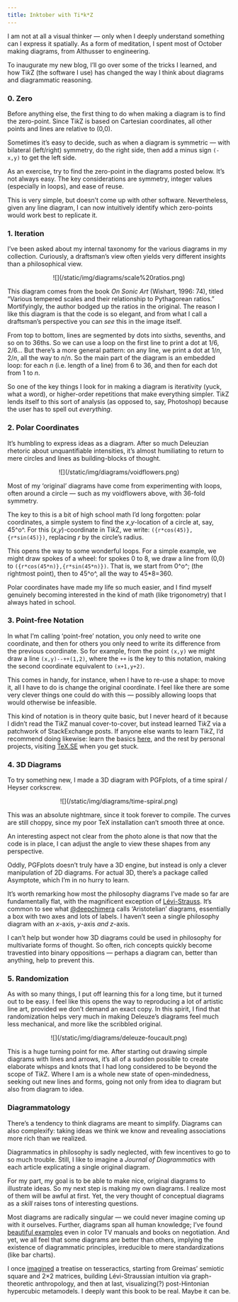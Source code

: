 ```yaml
---
title: Inktober with Ti*k*Z
---
```


I am not at all a visual thinker — only when I deeply understand something can I express it spatially.
As a form of meditation, I spent most of October making diagrams, from Althusser to engineering.

To inaugurate my new blog, I’ll go over some of the tricks I learned, and how Ti*k*Z (the software I use)
has changed the way I think about diagrams and diagrammatic reasoning.

### 0. Zero

Before anything else, the first thing to do when making a diagram is to find the zero-point.
Since Ti*k*Z is based on Cartesian coordinates, all other points and lines are relative to (0,0).

Sometimes it’s easy to decide, such as when a diagram is symmetric — with bilateral (left/right) symmetry, 
do the right side, then add a minus sign `(-x,y)` to get the left side.

As an exercise, try to find the zero-point in the diagrams posted below.
It’s not always easy. The key considerations are symmetry, integer values (especially in loops), and ease of reuse.

This is very simple, but doesn’t come up with other software. 
Nevertheless, given any line diagram, I can now intuitively identify which zero-points would work best to replicate it.

### 1. Iteration

I’ve been asked about my internal taxonomy for the various diagrams in my collection.
Curiously, a draftsman’s view often yields very different insights than a philosophical view.

<center>![](/static/img/diagrams/scale%20ratios.png)</center>

This diagram comes from the book *On Sonic Art* (Wishart, 1996: 74), titled “Various tempered scales and their relationship to Pythagorean ratios.”
Mortifyingly, the author bodged up the ratios in the original.
The reason I like this diagram is that the code is so elegant, and from what I call a draftsman’s perspective you can *see* this in the image itself.

From top to bottom, lines are segmented by dots into sixths, sevenths, and so on to 36ths.
So we can use a loop on the first line to print a dot at 1/6, 2/6\...
But there’s a more general pattern: on any line, we print a dot at 1/*n*, 2/*n*, all the way to *n*/*n*.
So the main part of the diagram is an embedded loop: for each *n* (i.e\. length of a line) from 6 to 36, and then for each dot from 1 to *n*.

So one of the key things I look for in making a diagram is iterativity (yuck, what a word), or higher-order repetitions that make everything simpler.
Ti*k*Z lends itself to this sort of analysis (as opposed to, say, Photoshop) because the user has to spell out *everything*.

### 2. Polar Coordinates

It’s humbling to express ideas as a diagram.
After so much Deleuzian rhetoric about unquantifiable intensities, it’s almost humiliating to return to mere circles and lines as building-blocks of thought.

<center>![](/static/img/diagrams/voidflowers.png)</center>

Most of my ‘original’ diagrams have come from experimenting with loops, often around a circle — such as my voidflowers above, with 36-fold symmetry.

The key to this is a bit of high school math I’d long forgotten: polar coordinates, a simple system to find the *x*,*y*-location of a circle at,
say, 45^o^. For this (*x*,*y*)-coordinate in Ti*k*Z, we write: `({r*cos(45)},{r*sin(45)})`, replacing *r* by the circle’s radius.

This opens the way to some wonderful loops.
For a simple example, we might draw spokes of a wheel: for spokes 0 to 8, we draw a line from (0,0) to `({r*cos(45*n)},{r*sin(45*n)})`.
That is, we start from 0^o^; (the rightmost point), then to 45^o^, all the way to 45\*8=360.

Polar coordinates have made my life so much easier, and I find myself genuinely becoming
interested in the kind of math (like trigonometry) that I always hated in school.

### 3. Point-free Notation

In what I’m calling ‘point-free’ notation, you only need to write one coordinate, and then for others you only need to write its difference from the previous coordinate.
So for example, from the point `(x,y)` we might draw a line `(x,y)--++(1,2)`, where the `++` is the key to this notation, making the second coordinate equivalent to `(x+1,y+2)`.

This comes in handy, for instance, when I have to re-use a shape: to move it, all I have to do is change the original coordinate.
I feel like there are some very clever things one could do with this — possibly allowing loops that would otherwise be infeasible.

This kind of notation is in theory quite basic, but I never heard of it because I didn’t read the Ti*k*Z manual cover-to-cover, but instead learned Ti*k*Z via a patchwork of StackExchange posts.
If anyone else wants to learn Ti*k*Z, I’d recommend doing likewise: learn the basics [here](https://en.wikibooks.org/wiki/LaTeX/PGF/TikZ), and the rest by personal projects, visiting [TeX.SE](http://tex.stackexchange.com) when you get stuck.

### 4. 3D Diagrams

To try something new, I made a 3D diagram with PGFplots, of a time spiral / Heyser corkscrew.

<center>![](/static/img/diagrams/time-spiral.png)</center>

This was an absolute nightmare, since it took forever to compile.
The curves are still choppy, since my poor TeX installation can’t smooth three at once.

An interesting aspect not clear from the photo alone is that now that the code is in place, I can adjust the angle to view these shapes from any perspective.

Oddly, PGFplots doesn’t truly have a 3D engine, but instead is only a clever manipulation of 2D diagrams.
For actual 3D, there’s a package called Asymptote, which I’m in no hurry to learn.

It’s worth remarking how most the philosophy diagrams I’ve made so far are fundamentally flat, with the magnificent exception of [Lévi-Strauss](https://github.com/gjoncas/Diagrammatic/raw/master/pics/levi-strauss.png).
It’s common to see what [\@deepchimera](https://twitter.com/deepchimera/status/1185318659545337858) calls ‘Aristotelian’ diagrams, essentially a box with two axes and lots of labels.
I haven’t seen a single philosophy diagram with an *x*-axis, *y*-axis *and* *z*-axis.

I can’t help but wonder how 3D diagrams could be used in philosophy for multivariate forms of thought.
So often, rich concepts quickly become travestied into binary oppositions — perhaps a diagram can, better than anything, help to prevent this.

### 5. Randomization

As with so many things, I put off learning this for a long time, but it turned out to be easy.
I feel like this opens the way to reproducing a lot of artistic line art, provided we don’t demand an exact copy.
In this spirit, I find that randomization helps very much in making Deleuze’s diagrams feel much less mechanical, and more like the scribbled original.

<center>![](/static/img/diagrams/deleuze-foucault.png)</center>

This is a huge turning point for me.
After starting out drawing simple diagrams with lines and arrows, it’s all of a sudden possible to create elaborate whisps and knots that I had long considered to be beyond the scope of Ti*k*Z.
Where I am is a whole new state of open-mindedness, seeking out new lines and forms, going not only from idea to diagram but also from diagram to idea.

### Diagrammatology

There’s a tendency to think diagrams are meant to simplify.
Diagrams can also complexify: taking ideas we think we know and revealing associations more rich than we realized.

Diagrammatics in philosophy is sadly neglected, with few incentives to go to so much trouble.
Still, I like to imagine a *Journal of Diagrammatics* with each article explicating a single original diagram.

For my part, my goal is to be able to make nice, original diagrams to illustrate ideas.
So my next step is making my own diagrams. I realize most of them will be awful at first.
Yet, the very thought of conceptual diagrams as a *skill* raises tons of interesting questions.

Most diagrams are radically singular — we could never imagine coming up with it ourselves. 
Further, diagrams span all human knowledge; I’ve found [beautiful examples](https://github.com/gjoncas/Artsy-Diagrams) 
even in color TV manuals and books on negotiation. And yet, we all feel that some diagrams are better than others,
implying the existence of diagrammatic principles, irreducible to mere standardizations (like bar charts).

I once [imagined](https://twitter.com/gjncs/status/1168738579981524994) a treatise on tesseractics, 
starting from Greimas’ semiotic square and 2×2 matrices, building Lévi-Straussian intuition via graph-theoretic anthropology, 
and then at last, visualizing(?) post-Hintonian hypercubic metamodels. I deeply want this book to be real. Maybe it can be. 